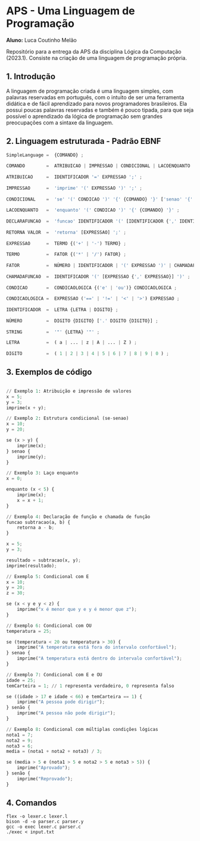 # APS - Uma Linguagem de Programação

**Aluno:** Luca Coutinho Melão

Repositório para a entrega da APS da disciplina Lógica da Computação (2023.1). Consiste na criação de uma linguagem de programação própria.

## 1. Introdução

A linguagem de programação criada é uma linguagem simples, com palavras reservadas em português, com o intuito de ser uma ferramenta didática e de fácil aprendizado para novos programadores brasileiros. Ela possui poucas palavras reservadas e também é pouco tipada, para que seja possível o aprendizado da lógica de programação sem grandes preocupações com a sintaxe da linguagem.

## 2. Linguagem estruturada - Padrão EBNF

```` py
SimpleLanguage =  {COMANDO} ;
 
COMANDO        =  ATRIBUICAO | IMPRESSAO | CONDICIONAL | LACOENQUANTO | DECLARAFUNCAO | RETORNA VALOR ;
 
ATRIBUICAO     =  IDENTIFICADOR '=' EXPRESSAO ';' ;
 
IMPRESSAO      =  'imprime' '(' EXPRESSAO ')' ';' ;
 
CONDICIONAL    =  'se' '(' CONDICAO ')' '{' {COMANDO} '}' ['senao' '{' {COMANDO} '}'] ;
 
LACOENQUANTO   =  'enquanto' '(' CONDICAO ')' '{' {COMANDO} '}' ;
  
DECLARAFUNCAO  =  'funcao' IDENTIFICADOR '(' [IDENTIFICADOR {',' IDENTIFICADOR}] ')' '{' {COMANDO} '}' ;
 
RETORNA VALOR  =  'retorna' [EXPRESSAO] ';' ;
 
EXPRESSAO      =  TERMO {('+' | '-') TERMO} ;
 
TERMO          =  FATOR {('*' | '/') FATOR} ;
 
FATOR          =  NÚMERO | IDENTIFICADOR | '(' EXPRESSAO ')' | CHAMADAFUNCAO | STRING ;
 
CHAMADAFUNCAO  =  IDENTIFICADOR '(' [EXPRESSAO {',' EXPRESSAO}] ')' ;
 
CONDICAO       =  CONDICAOLOGICA {('e' | 'ou')} CONDICAOLOGICA ;
 
CONDICAOLOGICA =  EXPRESSAO ('==' | '!=' | '<' | '>') EXPRESSAO ;
 
IDENTIFICADOR  =  LETRA {LETRA | DIGITO} ;
 
NÚMERO         =  DIGITO {DIGITO} ['.' DIGITO {DIGITO}] ;
 
STRING         =  '"' {LETRA} '"' ;

LETRA          =  ( a | ... | z | A | ... | Z ) ;
 
DIGITO         =  ( 1 | 2 | 3 | 4 | 5 | 6 | 7 | 8 | 9 | 0 ) ;

````

## 3. Exemplos de código

```` py

// Exemplo 1: Atribuição e impressão de valores
x = 5;
y = 3;
imprime(x + y);

// Exemplo 2: Estrutura condicional (se-senao)
x = 10;
y = 20;

se (x > y) {
    imprime(x);
} senao {
    imprime(y);
}

// Exemplo 3: Laço enquanto
x = 0;

enquanto (x < 5) {
    imprime(x);
    x = x + 1;
}

// Exemplo 4: Declaração de função e chamada de função
funcao subtracao(a, b) {
    retorna a - b;
}

x = 5;
y = 3;

resultado = subtracao(x, y);
imprime(resultado);

// Exemplo 5: Condicional com E
x = 10;
y = 20;
z = 30;

se (x < y e y < z) {
    imprime("x é menor que y e y é menor que z");
}

// Exemplo 6: Condicional com OU
temperatura = 25;

se (temperatura < 20 ou temperatura > 30) {
    imprime("A temperatura está fora do intervalo confortável");
} senao {
    imprime("A temperatura está dentro do intervalo confortável");
}

// Exemplo 7: Condicional com E e OU
idade = 25;
temCarteira = 1; // 1 representa verdadeiro, 0 representa falso

se ((idade > 17 e idade < 66) e temCarteira == 1) {
    imprime("A pessoa pode dirigir");
} senão {
    imprime("A pessoa não pode dirigir");
}

// Exemplo 8: Condicional com múltiplas condições lógicas
nota1 = 7;
nota2 = 9;
nota3 = 6;
media = (nota1 + nota2 + nota3) / 3;

se (media > 5 e (nota1 > 5 e nota2 > 5 e nota3 > 5)) {
    imprime("Aprovado");
} senão {
    imprime("Reprovado");
}

````

## 4. Comandos

```shell
flex -o lexer.c lexer.l
bison -d -o parser.c parser.y
gcc -o exec lexer.c parser.c 
./exec < input.txt
```
